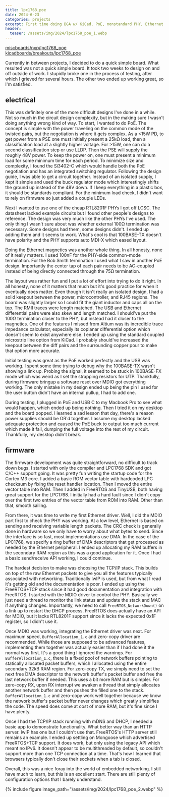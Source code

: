 ```yaml
---
title: lpc1768_poe
date: 2024-6-23
categories: projects
excerpt: First time doing BGA w/ KiCad, PoE, nonstandard PHY, Ethernet magnetics, writing an Ethernet driver, and using the FreeRTOS+TCP stack.
header:
  teaser: /assets/img/2024/lpc1768_poe_1.webp
---
```


[miscboards/nxp/lpc1768_poe](https://github.com/dragonlock2/miscboards/tree/main/nxp/lpc1768_poe)\
[kicadboards/breakouts/lpc1768_poe](https://github.com/dragonlock2/kicadboards/tree/main/breakouts/lpc1768_poe)

Currently in between projects, I decided to do a quick simple board. What resulted was not a quick simple board. It took two weeks to design on and off outside of work. I stupidly broke one in the process of testing, after which I grieved for several hours. The other two ended up working great, so I'm satisfied.

## electrical

This was definitely one of the more difficult designs I've done in a while. Not so much in the circuit design complexity, but in the making sure I wasn't doing anything wrong kind of way. To start, I wanted to do PoE. The concept is simple with the power traveling on the common mode of the twisted pairs, but the negotiation is where it gets complex. As a <15W PD, to get power from a PSE one must initially present a 25kΩ load, then a classification load at a slightly higher voltage. For >15W, one can do a second classification step or use LLDP. Then the PSE will supply the roughly 48V power. To keep the power on, one must present a minimum load for some minimum time for each period. To minimize size and complexity, I found the Si3402-C which would handle both the PoE negotiation and has an integrated switching regulator. Following the design guide, I was able to get a circuit together. Instead of an isolated supply, I kept it simple and used the buck regulator mode which interestingly shifts the ground up instead of the 48V down. If I keep everything in a plastic box, it should be standards compliant. For the minimum load check, I didn't want to rely on firmware so just added a couple LEDs.

Next I wanted to use one of the cheap RTL8201F PHYs I got off LCSC. The datasheet lacked example circuits but I found other people's designs to reference. The design was very much like the other PHYs I've used. The only thing I wasn't sure about was whether external 100Ω termination was necessary. Some designs had them, some designs didn't. I ended up adding them and it seems to work. What's cool is that 100BASE-TX doesn't have polarity and the PHY supports auto MDI-X which eased layout.

Doing the Ethernet magnetics was another whole thing. In all honesty, none of it really matters. I used 100nF for the PHY-side common-mode termination. For the Bob Smith termination I used what I saw in another PoE design. Importantly the center tap of each pair needs to be AC-coupled instead of being directly connected through the 75Ω termination.

The layout was rather fun and I put a lot of effort into trying to do it right. In all honesty, none of it matters that much but it's good practice for when it eventually does matter. Even though it isn't really an isolated design, I had a solid keepout between the power, microcontroller, and RJ45 regions. The board was slightly larger so I could fit the giant inductor and caps all on the top. The RMII traces were length matched. The USB and Ethernet differential pairs were also skew and length matched. I should've put the 100Ω termination closer to the PHY, but instead had it closer to the magnetics. One of the features I missed from Altium was its incredible trace impedance calculator, especially its coplanar differential option which doesn't seem to exist anywhere else. I ended up using the standard coupled microstrip line option from KiCad. I probably should've increased the keepout between the diff pairs and the surrounding copper pour to make that option more accurate.

Initial testing was great as the PoE worked perfectly and the USB was working. I spent some time trying to debug why the 100BASE-TX wasn't showing a link up. Probing the signal, it seemed to be stuck in 100BASE-FX mode which was weird as I set the strapping resistors for UTP. Thankfully, during firmware bringup a software reset over MDIO got everything working. The only mistake in my design ended up being the pin I used for the user button didn't have an internal pullup, I had to add one.

During testing, I plugged in PoE and USB C to my Macbook Pro to see what would happen, which ended up being nothing. Then I tried it on my desktop and the board popped. I learned a sad lesson that day, there's a reason power supplies should be OR'd together. I assume my desktop lacked adequate protection and caused the PoE buck to output too much current which made it fail, dumping the full voltage into the rest of my circuit. Thankfully, my desktop didn't break.

## firmware

The firmware development was quite straightforward, no difficult to track down bugs. I started with only the compiler and LPC1768 SDK and got C/C++ support going. It was pretty fun writing the startup code for the Cortex M3 core. I added a basic ROM vector table with hardcoded LPC checksum by fixing the reset handler location. Then I moved the entire vector table into RAM. Then I added in FreeRTOS and TinyUSB, both having great support for the LPC1768. I initially had a hard fault since I didn't copy over the first two entries of the vector table from ROM into RAM. Other than that, smooth sailing.

From there, it was time to write my first Ethernet driver. Well, I did the MDIO part first to check the PHY was working. At a low level, Ethernet is based on sending and receiving variable length packets. The CRC check is generally done in hardware so we only have to worry about what bytes to send. Since the interface is so fast, most implementations use DMA. In the case of the LPC1768, we specify a ring buffer of DMA descriptors that get processed as needed by the Ethernet peripheral. I ended up allocating my RAM buffers in the secondary RAM region as this was a good application for it. Once I had a basic send/receive API working, I could continue.

The hardest decision to make was choosing the TCP/IP stack. This builds on top of the raw Ethernet packets to give you all the features typically associated with networking. Traditionally lwIP is used, but from what I read it's getting old and the documentation is poor. I ended up using the FreeRTOS+TCP stack since it had good documentation and integration with FreeRTOS. I started with the MDIO driver to control the PHY. Basically we just need a thread to monitor the link status and update the stack and MAC if anything changes. Importantly, we need to call `FreeRTOS_NetworkDown()` on a link up to restart the DHCP process. FreeRTOS does actually have an API for MDIO, but it lacks RTL8201F support since it lacks the expected 0x1F register, so I didn't use it.

Once MDIO was working, integrating the Ethernet driver was next. For maximum speed, `BufferAllocation_1.c` and zero-copy driver are recommended. While those are supposed to be advanced features, implementing them together was actually easier than if I had done it the normal way first. It's a good thing I ignored the warnings. For `BufferAllocation_1.c`, there is a fixed pool of network buffers pointing to statically allocated packet buffers, which I allocated using the entire secondary 32kB RAM region. For zero-copy TX, we simply need to set the next free DMA descriptor to the network buffer's packet buffer and free the last network buffer if needed. This uses a bit more RAM but is simpler. For zero-copy RX, upon RX interrupt we awaken a thread that simply allocates another network buffer and then pushes the filled one to the stack. `BufferAllocation_1.c` and zero-copy work well together because we know the network buffer's packet buffer never changes which greatly simplifies the code. The speed does come at cost of more RAM, but it's fine since I have plenty.

Once I had the TCP/IP stack running with mDNS and DHCP, I needed a basic app to demonstrate functionality. What better way than an HTTP server. lwIP has one but I couldn't use that. FreeRTOS's HTTP server still remains an example. I ended up settling on Mongoose which advertised FreeRTOS+TCP support. It does work, but only using the legacy API which meant no IPv6. It doesn't appear to be multithreaded by default, so couldn't support more than one TCP connection at a time. That's how I learned that browsers typically don't close their sockets when a tab is closed.

Overall, this was a nice foray into the world of embedded networking. I still have much to learn, but this is an excellent start. There are still plenty of configuration options that I barely understand.

{% include figure image_path="/assets/img/2024/lpc1768_poe_2.webp" %}
